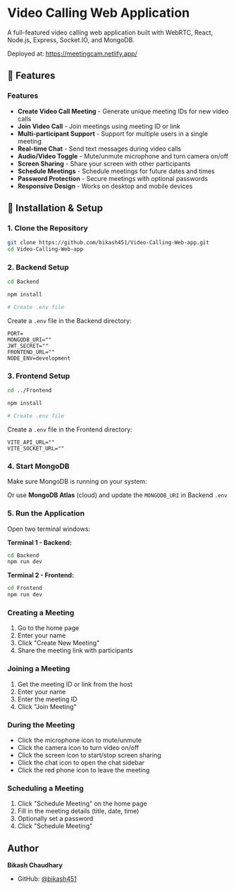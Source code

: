 # Video Calling Web Application

A full-featured video calling web application built with WebRTC, React, Node.js, Express, Socket.IO, and MongoDB.

Deployed at: https://meetingcam.netlify.app/

## 🚀 Features

### Features
-  **Create Video Call Meeting** - Generate unique meeting IDs for new video calls
-  **Join Video Call** - Join meetings using meeting ID or link
-  **Multi-participant Support** - Support for multiple users in a single meeting
-  **Real-time Chat** - Send text messages during video calls
-  **Audio/Video Toggle** - Mute/unmute microphone and turn camera on/off
-  **Screen Sharing** - Share your screen with other participants
-  **Schedule Meetings** - Schedule meetings for future dates and times
-  **Password Protection** - Secure meetings with optional passwords
-  **Responsive Design** - Works on desktop and mobile devices



## 🔧 Installation & Setup

### 1. Clone the Repository

```bash
git clone https://github.com/bikash451/Video-Calling-Web-app.git
cd Video-Calling-Web-app
```

### 2. Backend Setup

```bash
cd Backend

npm install

# Create .env file
```

Create a `.env` file in the Backend directory:

```env
PORT=
MONGODB_URI=""
JWT_SECRET=""
FRONTEND_URL=""
NODE_ENV=development
```

### 3. Frontend Setup

```bash
cd ../Frontend

npm install

# Create .env file
```

Create a `.env` file in the Frontend directory:

```env
VITE_API_URL=""
VITE_SOCKET_URL=""
```

### 4. Start MongoDB

Make sure MongoDB is running on your system:

Or use **MongoDB Atlas** (cloud) and update the `MONGODB_URI` in Backend `.env`

### 5. Run the Application

Open two terminal windows:

**Terminal 1 - Backend:**
```bash
cd Backend
npm run dev
```

**Terminal 2 - Frontend:**
```bash
cd Frontend
npm run dev
```

### Creating a Meeting
1. Go to the home page
2. Enter your name
3. Click "Create New Meeting"
4. Share the meeting link with participants


### Joining a Meeting
1. Get the meeting ID or link from the host
2. Enter your name
3. Enter the meeting ID
4. Click "Join Meeting"


### During the Meeting
- Click the microphone icon to mute/unmute
- Click the camera icon to turn video on/off
- Click the screen icon to start/stop screen sharing
- Click the chat icon to open the chat sidebar
- Click the red phone icon to leave the meeting


### Scheduling a Meeting
1. Click "Schedule Meeting" on the home page
2. Fill in the meeting details (title, date, time)
3. Optionally set a password
4. Click "Schedule Meeting"

## Author

**Bikash Chaudhary**
- GitHub: [@bikash451](https://github.com/bikash451)




